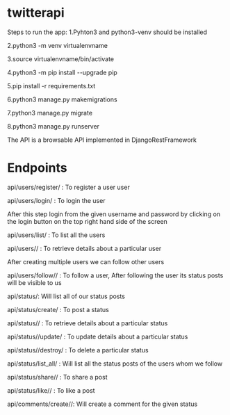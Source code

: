 # twitterapi

Steps to run the app:
1.Pyhton3 and python3-venv should be installed

2.python3 -m venv virtualenvname

3.source virtualenvname/bin/activate

4.python3 -m pip install --upgrade pip

5.pip install -r requirements.txt

6.python3 manage.py makemigrations

7.python3 manage.py migrate

8.python3 manage.py runserver

The API is a browsable API implemented in DjangoRestFramework

# Endpoints

api/users/register/ : To register a user user

api/users/login/ : To login the user

After this step login from the given username and password by clicking on the login button on the top right hand side of the screen 

api/users/list/ : To list all the users

api/users/<pk>/ : To retrieve details about a particular user
  
After creating multiple users we can follow other users

api/users/follow/<pk>/ : To follow a user, After following the user its status posts will be visible to us



api/status/: Will list all of our status posts

api/status/create/ : To post a status

api/status/<pk>/ : To retrieve details about a particular status

api/status/<pk>/update/ : To update details about a particular status

api/status/<pk>/destroy/ : To delete a particular status
  
api/status/list_all/ : Will list all the status posts of the users whom we follow

api/status/share/<pk>/ : To share a post

api/status/like/<pk>/ : To like a post



api/comments/create/<pk>/: Will create a comment for the given status
